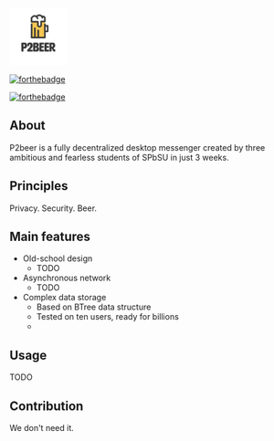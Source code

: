 <img src="images/real_logo.png" width="100" height="100"/>

[![forthebadge](https://forthebadge.com/images/badges/powered-by-energy-drinks.svg)](https://forthebadge.com)

[![forthebadge](https://forthebadge.com/images/badges/built-with-love.svg)](https://forthebadge.com)

## About
P2beer is a fully decentralized desktop messenger
created by three ambitious and fearless students of SPbSU in just 3 weeks.

## Principles
Privacy. Security. Beer.

## Main features
* Old-school design
    * TODO
* Asynchronous network
    * TODO
* Complex data storage
    * Based on BTree data structure
    * Tested on ten users, ready for billions
    * 
    
## Usage
TODO

## Contribution
We don't need it.